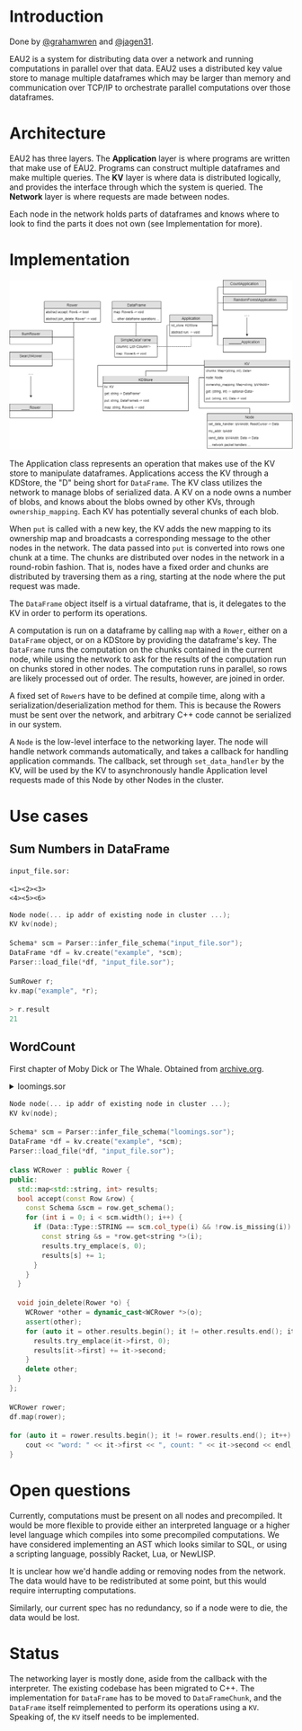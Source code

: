 # Introduction

Done by [@grahamwren](https://github.com/grahamwren) and
[@jagen31](https://github.com/jagen31).

EAU2 is a system for distributing data over a network and running computations
in parallel over that data. EAU2 uses a distributed key value store to manage
multiple dataframes which may be larger than memory and communication over
TCP/IP to orchestrate parallel computations over those dataframes.
# Architecture

EAU2 has three layers. The **Application** layer is where programs are written
that make use of EAU2. Programs can construct multiple dataframes and make
multiple queries. The **KV** layer is where data is distributed logically, and
provides the interface through which the system is queried. The **Network**
layer is where requests are made between nodes.

Each node in the network holds parts of dataframes and knows where to look
to find the parts it does not own (see Implementation for more).

# Implementation

![EAU2 Entity Relationship Diagram](https://github.com/grahamwren/cs4500-assignment_1-part2/raw/master/diagram.png)

The Application class represents an operation that makes use of the KV store to
manipulate dataframes. Applications access the KV through a KDStore, the "D"
being short for `DataFrame`.  The KV class utilizes the network to manage blobs
of serialized data.  A KV on a node owns a number of blobs, and knows about the
blobs owned by other KVs, through `ownership_mapping`. Each KV has
potentially several chunks of each blob.

When `put` is called with a new key, the KV adds the new mapping to its
ownership map and broadcasts a corresponding message to the other nodes in the
network. The data passed into `put` is converted into rows one chunk at a
time. The chunks are distributed over nodes in the network in a round-robin
fashion. That is, nodes have a fixed order and chunks are distributed by
traversing them as a ring, starting at the node where the put request was made.

The `DataFrame` object itself is a virtual dataframe, that is, it delegates
to the KV in order to perform its operations.

A computation is run on a dataframe by calling `map` with a `Rower`, either on
a `DataFrame` object, or on a KDStore by providing the dataframe's key. The
`DataFrame` runs the computation on the chunks contained in the current node,
while using the network to ask for the results of the computation run on chunks
stored in other nodes. The computation runs in parallel, so rows are likely
processed out of order. The results, however, are joined in order.

A fixed set of `Rower`s have to be defined at compile time, along with a
serialization/deserialization method for them. This is because the Rowers must
be sent over the network, and arbitrary C++ code cannot be serialized in our
system.

A `Node` is the low-level interface to the networking layer. The node will
handle network commands automatically, and takes a callback for handling
application commands. The callback, set through `set_data_handler` by the KV,
will be used by the KV to asynchronously handle Application level requests made
of this Node by other Nodes in the cluster.

# Use cases

## Sum Numbers in DataFrame

```
input_file.sor:

<1><2><3>
<4><5><6>
```

```cpp
Node node(... ip addr of existing node in cluster ...);
KV kv(node);

Schema* scm = Parser::infer_file_schema("input_file.sor");
DataFrame *df = kv.create("example", *scm);
Parser::load_file(*df, "input_file.sor");

SumRower r;
kv.map("example", *r);

> r.result
21
```

## WordCount

First chapter of Moby Dick or The Whale. Obtained from [archive.org](https://archive.org/stream/mobydickorwhale01melvuoft/mobydickorwhale01melvuoft_djvu.txt).

<details><summary>loomings.sor</summary>

```sor
<"call"><"me"><"ishmael"><"some"><"years"><"ago"><"never"><"mind"><"how"><"long"><"precisely"><"having"><"little"><"or">
<"no"><"money"><"in"><"my"><"purse"><"and"><"nothing"><"particular"><"to"><"interest"><"me"><"on"><"shore"><"i"><"thought"><"i">
<"would"><"sail"><"about"><"a"><"little"><"and"><"see"><"the"><"watery"><"part"><"of"><"the"><"world"><"it"><"is"><"a"><"way"><"i">
<"have"><"of"><"driving"><"off"><"the"><"spleen"><"and"><"regulating"><"the"><"circulation"><"whenever"><"i"><"find">
<"myself"><"growing"><"grim"><"about"><"the"><"mouth"><"whenever"><"it"><"is"><"a"><"damp"><"drizzly"><"november"><"in">
<"my"><"soul"><"whenever"><"i"><"find"><"myself"><"involuntarily"><"pausing"><"before"><"coffin"><"warehouses">
<"and"><"bringing"><"up"><"the"><"rear"><"of"><"every"><"funeral"><"i"><"meet"><"and"><"especially"><"whenever"><"my">
<"hypos"><"get"><"such"><"an"><"upper"><"hand"><"of"><"me"><"that"><"it"><"requires"><"a"><"strong"><"moral"><"principle"><"to">
<"prevent"><"me"><"from"><"deliberately"><"stepping"><"into"><"the"><"street"><"and"><"methodically"><"knocking">
<"people's"><"hats"><"off"><"then"><"i"><"account"><"it"><"high"><"time"><"to"><"get"><"to"><"sea"><"as"><"soon"><"as"><"i"><"can">
<"this"><"is"><"my"><"substitute"><"for"><"pistol"><"and"><"ball"><"with"><"a"><"philosophical"><"flourish"><"cato">
<"throws"><"himself"><"upon"><"his"><"sword"><"i"><"quietly"><"take"><"to"><"the"><"ship"><"there"><"is"><"nothing">
<"surprising"><"in"><"this"><"if"><"they"><"but"><"knew"><"it"><"almost"><"all"><"men"><"in"><"their"><"degree"><"some"><"time">
<"or"><"other"><"cherish"><"very"><"nearly"><"the"><"same"><"feelings"><"toward"><"the"><"ocean"><"with"><"me"><"there">
<"now"><"is"><"your"><"insular"><"city"><"of"><"the"><"manhattoes"><"belted"><"round"><"by"><"wharves"><"as"><"indian">
<"isles"><"by"><"coral"><"reefs"><"commerce"><"surrounds"><"it"><"with"><"her"><"surf"><""><"right"><"and"><"left"><"the">
<"streets"><"take"><"you"><"waterward"><"its"><"extreme"><"down"><"-town"><"is"><"the"><"battery"><"where"><"that">
<"noble"><"mole"><"is"><"washed"><"by"><"waves"><"and"><"cooled"><"by"><"breezes"><"which"><"a"><"few"><"hours"><"previous">
<"were"><"out"><"of"><"sight"><"of"><"land"><"look"><"at"><"the"><"crowds"><"of"><"water"><"-gazers"><"there">
<"circumambulate"><"the"><"city"><"of"><"a"><"dreamy"><"sabbath"><"afternoon"><"go"><"from"><"corlears"><"hook"><"to">
<"coenties"><"slip"><"and"><"from"><"thence"><"by"><"whitehall"><"northward"><"what"><"do"><"you"><"see"><"posted">
<"like"><"silent"><"sentinels"><"all"><"around"><"the"><"town"><"stand"><"thousands"><"upon"><"thousands"><"of">
<"mortal"><"men"><"fixed"><"in"><"ocean"><"reveries"><"some"><"leaning"><"against"><"the"><"spilessome"><"seated">
<"upon"><"the"><"pier-heads"><"some"><"looking"><"over"><"vhe"><"bulwarks"><"of"><"ships"><"from"><"china"><"some">
<"high"><"aloft"><"in"><"the"><"rigging"><"as"><"if"><"striving"><"to"><"get"><"a"><"still"><"better"><"seaward"><"peep"><"but">
<"these"><"are"><"all"><"landsmen"><"of"><"week"><"days"><"pent"><"up"><"in"><"lath"><"and"><"plaster"><"tied"><"to">
<"counters"><"nailed"><"to"><"benches"><"clinched"><"to"><"desks"><"how"><"then"><"is"><"this"><"are"><"the"><"green">
<"fields"><"gone"><"what"><"do"><"they"><"herebut"><"look"><"here"><"come"><"more"><"crowds"><"pacing"><"straight"><"for">
<"the"><"water"><"and"><"seemingly"><"bound"><"for"><"a"><"dive"><"strangenothing"><"will"><"content"><"them"><"but">
<"the"><"extremest"><"limit"><"of"><"the"><"land"><"loitering"><"under"><"the"><"shady"><"lee"><"of"><"yonder">
<"warehouses"><"will"><"not"><"suffice"><"no"><"they"><"must"><"get"><"just"><"as"><"nigh"><"the"><"water"><"as"><"they">
<"possibly"><"can"><"without"><"falling"><"in"><"and"><"there"><"they"><"stand"><"miles"><"of"><"them"><"leagues">
<"inlanders"><"all"><"they"><"come"><"from"><"lanes"><"and"><"alleys"><"streets"><"and"><"avenues"><"north"><"east">
<"south"><"and"><"west"><"yet"><"here"><"they"><"all"><"unite"><"tell"><"me"><"does"><"the"><"magnetic"><"virtue"><"of"><"the">
<"needles"><"of"><"the"><"compasses"><"of"><"all"><"those"><"ships"><"attract"><"them"><"thitheronce"><"more"><"say">
<"you"><"are"><"in"><"the"><"country"><"in"><"some"><"high"><"land"><"of"><"lakes"><""><"take"><"almost"><"any"><"path"><"you">
<"please"><"and"><"ten"><"to"><"one"><"it"><"carries"><"you"><"down"><"in"><"a"><"dale"><"and"><"leaves"><"you"><"there"><"by"><"a">
<"pool"><"in"><"the"><"stream"><"there"><"is"><"magic"><"in"><"it"><"let"><"the"><"most"><"absent-minded"><"of"><"men"><"be">
<"plunged"><"in"><"his"><"deepest"><"reveries"><"stand"><"that"><"man"><"on"><"his"><"legs"><"set"><"his"><"feet"><"a-going">
<"and"><"he"><"will"><"infallibly"><"lead"><"you"><"to"><"water"><"if"><"water"><"there"><"be"><"in"><"all"><"that"><"region">
<"should"><"you"><"ever"><"be"><"athirst"><"in"><"the"><"great"><"american"><"desert"><"try"><"this"><"experiment"><"if">
<"your"><"caravan"><"happen"><"to"><"be"><"supplied"><"with"><"a"><"metaphysical"><"professor"><"yes"><"as">
<"everyone"><"knows"><"meditation"><"andli"><"water"><"are"><"wedded"><"forever"><"but"><"here"><"is"><"an"><"artist">
<"he"><"desires"><"to"><"paint"><"you"><"the"><"dreamiest"><"shadiest"><"quietest"><"most"><"enchanting"><"bit"><"of">
<"romantic"><"landscape"><"in"><"all"><"the"><"valley"><"of"><"the"><"saco"><"what"><"is"><"the"><"chief"><"element"><"he">
<"employs"><"there"><"stand"><"his"><"trees"><"each"><"with"><"a"><"hollow"><"trunk"><"as"><"if"><"a"><"hermit"><"and"><"a">
<"crucifix"><"were"><"within"><"and"><"here"><"sleeps"><"his"><"meadow"><"and"><"there"><"sleep"><"his"><"cattle"><"and">
<"up"><"from"><"yonder"><"cottage"><"goes"><"a"><"sleepy"><"smoke"><"deep"><"into"><"distant"><"woodlands"><"winds"><"a">
<"mazy"><"way"><"reaching"><"to"><"overlapping"><"spurs"><"of"><"mountains"><"bathed"><"in"><"their"><"hillside">
<"blue"><"but"><"though"><"the"><"picture"><"lies"><"thus"><"tranced"><"and"><"though"><"this"><"pine-tree"><"shakes">
<"down"><"its"><"sighs"><"like"><"leaves"><"upon"><"this"><"shepherd's"><"head"><"yet"><"all"><"were"><"vain"><"unless">
<"the"><"shepherd's"><"eye"><"were"><"fixed"><"upon"><"the"><"magic"><"stream"><"before"><"him"><"go"><"visit"><"the">
<"prairies"><"in"><"june"><"when"><"for"><"scores"><"on"><"scores"><"of"><"miles"><"you"><"wade"><"knee"><"-deep"><"among">
<"tiger-lilies"><"what"><"is"><"the"><"one"><"charm"><"wanting"><"?water"><"there"><"is"><"not"><"a"><"drop"><"of"><"water">
<"there"><"were"><"niagara"><"but"><"a"><"cataract"><"of"><"sand"><"would"><"you"><"travel"><"your"><"thousand"><"miles">
<"to"><"see"><"it"><"why"><"did"><"the"><"poor"><"poet"><"of"><"tennessee"><"upon"><"suddenly"><"receiving"><"two">
<"handfuls"><"of"><"silver"><"deliberate"><"whether"><"to"><"buy"><"him"><"a"><"coat"><"which"><"he"><"sadly"><"needed">
<"or"><"invest"><"his"><"money"><"in"><"a"><"pedestrian"><"trip"><"to"><"rockaway"><"beachwhy"><"is"><"almost"><"every">
<"robust"><"healthy"><"boy"><"with"><"a"><"robust"><"healthy"><"soul"><"in"><"him"><"at"><"some"><"time"><"or"><"other">
<"crazy"><"to"><"go"><"to"><"sea"><"why"><"upon"><"your"><"first"><"voyage"><"as"><"a"><"passenger"><"did"><"you"><"yourself">
<"feel"><"such"><"a"><"mystical"><"vibration"><"when"><"firsttold"><"that"><"you"><"and"><"your"><"ship"><"were"><"now">
<"out"><"of"><"sight"><"ofland"><"why"><"did"><"the"><"old"><"persians"><"hold"><"the"><"sea"><"holywhy"><"did"><"the">
<"greeks"><"give"><"it"><"a"><"separate"><"deity"><"and"><"own"><"brother"><"of"><"jove"><"surely"><"all"><"this"><"is"><"not">
<"without"><"meaning"><""><"and"><"still"><"deeper"><"the"><"meaning"><"of"><"that"><"story"><"of"><"narcissus"><"who">
<"because"><"he"><"could"><"not"><"grasp"><"the"><"tormenting"><"mild"><"image"><"he"><"saw"><"in"><"the"><"fountain">
<"plunged"><"into"><"it"><"and"><"was"><"drowned"><"but"><"that"><"same"><"image"><"we"><"ourselves"><"see"><"in"><"all">
<"rivers"><"and"><"oceans"><"it"><"is"><"the"><"image"><"of"><"the"><"ungraspable"><"phantom"><"of"><"life"><"and"><"this">
<"is"><"the"><"key"><"to"><"it"><"all"><"now"><"when"><"i"><"say"><"that"><"i"><"am"><"in"><"the"><"habit"><"of"><"going"><"to"><"sea">
<"whenever"><"i"><"begin"><"to"><"grow"><"hazy"><"about"><"the"><"eyes"><"and"><"begin"><"to"><"be"><"over"><"conscious"><"of">
<"my"><"lungs"><"i"><"do"><"not"><"mean"><"to"><"have"><"it"><"inferred"><"that"><"i"><"ever"><"go"><"to"><"sea"><"as"><"a"><"passenger">
<"for"><"to"><"go"><"as"><"a"><"passenger"><"you"><"must"><"needs"><"have"><"a"><"purse"><"and"><"a"><"purse"><"is"><"but"><"a"><"rag">
<"unless"><"you"><"have"><"something"><"in"><"it"><"besides"><"passengers"><"get"><"sea-sick"><"grow">
<"quarrelsome"><"don't"><"sleep"><"of"><"nights"><"do"><"not"><"enjoy"><"themselves"><"much"><"as"><"a"><"general">
<"thing"><"no"><"i"><"never"><"go"><"as"><"a"><"passenger"><"nor"><"though"><"i"><"am"><"something"><"of"><"a"><"salt"><"do"><"i">
<"ever"><"go"><"to"><"sea"><"as"><"a"><"commodore"><"or"><"a"><"captain"><"or"><"a"><"cook"><"i"><"abandon"><"the"><"glory"><"and">
<"distinction"><"of"><"such"><"offices"><"to"><"those"><"who"><"like"><"them"><"for"><"my"><"part"><"i"><"abominate"><"all">
<"honourable"><"respectable"><"toils"><"trials"><"and"><"tribulations"><"of"><"every"><"kind"><"whatsoever">
<"it"><"is"><"quite"><"as"><"much"><"as"><"i"><"can"><"do"><"to"><"take"><"care"><"of"><"myself"><"without"><"taking"><"care"><"of">
<"ships"><"barques"><"brigs"><"schooners"><"and"><"what"><"not"><"and"><"as"><"for"><"going"><"as"><"cook"><"though"><"i">
<"confess"><"there"><"is"><"considerable"><"glory"><"in"><"that"><"a"><"cook"><"being"><"a"><"sort"><"of"><"officer"><"on">
<"shipboard"><"yet"><"somehow"><"i"><"never"><"fancied"><"broiling"><"fowls"><"though"><"once"><"broiled">
<"judiciously"><"buttered"><"and"><"judgmatically"><"salted"><"and"><"peppered"><"there"><"is"><"no"><"one"><"who">
<"will"><"speak"><"more"><"respectfully"><"not"><"to"><"say"><"reverentially"><"of"><"a"><"broiled"><"fowl"><"than"><"i">
<"will"><"it"><"is"><"out"><"of"><"the"><"idolatrous"><"do"><"tings"><"of"><"the"><"old"><"egyptians"><"upon"><"broiled">
<"ibis"><"and"><"roasted"><"river"><"horse"><"that"><"you"><"see"><"the"><"mummies"><"of"><"those"><"creatures"><"in">
<"their"><"huge"><"bake-houses"><"the"><"pyramids"><"no"><"when"><"i"><"go"><"to"><"sea"><"i"><"go"><"as"><"a"><"simple"><"sailor">
<"right"><"before"><"the"><"mast"><"plumb"><"down"><"into"><"the"><"forecastle"><"aloft"><"there"><"to"><"the"><"royal">
<"mast-head"><"true"><"they"><"rather"><"order"><"me"><"about"><"some"><"and"><"make"><"me"><"jump"><"from"><"spar"><"to">
<"spar"><"like"><"a"><"grasshopper"><"in"><"a"><"may"><"meadow"><"and"><"at"><"first"><"this"><"sort"><"of"><"thing"><"is">
<"unpleasant"><"enough"><"it"><"touches"><"one's"><"sense"><"of"><"honour"><"particularly"><"if"><"you"><"come"><"of">
<"an"><"old"><"established"><"family"><"in"><"the"><"land"><"the"><"van"><"rensselaers"><"or"><"randolphs"><"or">
<"hardicanutes"><"and"><"more"><"than"><"all"><"if"><"just"><"previous"><"to"><"putting"><"your"><"hand"><"into"><"the">
<"tar-pot"><"you"><"have"><"been"><"lording"><"it"><"as"><"a"><"country"><"schoolmaster"><"making"><"the"><"tallest">
<"boys"><"stand"><"in"><"awe"><"of"><"you"><"the"><"transition"><"is"><"a"><"keen"><"one"><"i"><"assure"><"you"><"from"><"a">
<"schoolmaster"><"to"><"a"><"sailor"><"and"><"requires"><"a"><"strong"><"decoction"><"of"><"seneca"><"and"><"the">
<"stoics"><"to"><"enable"><"you"><"to"><"grin"><"and"><"bear"><"it"><"but"><"even"><"this"><"wears"><"off"><"hi"><"time"><"what">
<"of"><"it"><"if"><"some"><"old"><"hunks"><"of"><"a"><"sea-captain"><"orders"><"me"><"to"><"get"><"a"><"broom"><"and"><"sweep">
<"down"><"the"><"decks"><"what"><"does"><"that"><"indignity"><"amount"><"to"><"weighed"><"i"><"mean"><"in"><"the"><"scales">
<"of"><"the"><"new"><"testament"><"do"><"you"><"think"><"the"><"archangel"><"gabriel"><"thinks"><"anything"><"the">
<"less"><"of"><"me"><"because"><"i"><"promptly"><"and"><"respectfully"><"obey"><"that"><"old"><"hunks"><"in"><"that">
<"particular"><"instance"><"who"><"ain/t"><"a"><"slave"><"tell"><"me"><"that"><"well"><"then"><"however">
<"the~old^sea"><"-captains"><"may"><"order"><"me"><"about"><"however"><"they"><"may"><"thump"><"and"><"punch"><"me">
<"about"><"i"><"have"><"the"><"satisfaction"><"of"><"knowing"><"that"><"it"><"is"><"all"><"rightthat"><"everybody">
<"else"><"is"><"one"><"way"><"or"><"other"><"served"><"in"><"much"><"the"><"same"><"way"><"either"><"in"><"a"><"physical"><"or">
<"metaphysical"><"point"><"of"><"view"><"that"><"is"><"and"><"so"><"the"><"universal"><"thump"><"is"><"passed"><"round">
<"and"><"all"><"hands"><"should"><"rub"><"each"><"other's"><"shoulderblades"><"and"><"be"><"content"><"again"><"i">
<"always"><"go"><"to"><"sea"><"as"><"a"><"sailor"><"because"><"they"><"make"><"a"><"point"><"of"><"paying"><"me"><"for"><"my">
<"trouble"><"whereas"><"they"><"never"><"pay"><"passengers"><"a"><"single"><"penny"><"that"><"i"><"ever"><"heard"><"of">
<"on"><"the"><"contrary"><"passengers"><"themselves"><"must"><"pay"><"and"><"there"><"is"><"all"><"the"><"difference">
<"in"><"the"><"world"><"between"><"paying"><"and"><"being"><"paid"><"the"><"act"><"of"><"paying"><"is"><"perhaps"><"the">
<"most"><"uncomfortable"><"infliction"><"that"><"the"><"two"><"orchard"><"thieves"><"entailed"><"upon"><"us"><"but">
<"being"><"paid"><"what"><"will"><"compare"><"with"><"it"><"the"><"urbane"><"activity"><"with"><"which"><"a"><"man">
<"receives"><"money"><"is"><"really"><"marvellous"><"considering"><"that"><"we"><"so"><"earnestly"><"believe">
<"money"><"to"><"be"><"the"><"root"><"of"><"all"><"earthly"><"ills"><"and"><"that"><"on"><"no"><"account"><"can"><"a"><"monied">
<"man"><"enter"><"heaven"><"ah"><"how"><"cheerfully"><"we"><"consign"><"ourselves"><"to"><"perditionfinally"><"i">
<"always"><"go"><"to"><"sea"><"as"><"a"><"sailor"><"because"><"of"><"the"><"wholesome"><"exercise"><"and"><"pure"><"air"><"of">
<"the"><"forecastle"><"deck"><"for"><"as"><"in"><"this"><"world"><"head-winds"><"are"><"far"><"more"><"prevalent"><"than">
<"winds"><"from"><"astern"><"(that"><"is"><"if"><"you"><"never"><"violate"><"the"><"pythagorean"><"maxim),"><"so"><"for">
<"the"><"most"><"part"><"the"><"commodore"><"on"><"the"><"quarter-deck"><"gets"><"his"><"atmosphere"><"at"><"second">
<"hand"><"from"><"the"><"sailors"><"on"><"the"><"forecastle"><"he"><"thinks"><"he"><"breathes"><"it"><"first"><"but"><"not">
<"so"><"in"><"much"><"the"><"same"><"way"><"do"><"the"><"commonalty"><"lead"><"their"><"leaders"><"in"><"many"><"other">
<"things"><"at"><"the"><"same"><"time"><"that"><"the"><"leaders"><"little"><"suspect"><"it"><"but"><"wherefore"><"it"><"was">
<"that"><"after"><"having"><"repeatedly"><"smelt"><"the"><"sea"><"as"><"a"><"merchant"><"sailor"><"i"><"should"><"now">
<"take"><"it"><"into"><"my"><"head"><"to"><"go"><"on"><"a"><"whaling"><"voyage"><"this"><"the"><"invisible">
<"police-officer"><"of"><"the"><"fates"><"who"><"has"><"the"><"constant"><"surveillance"><"of"><"me"><"and">
<"secretly"><"dogs"><"me"><"and"><"influences"><"me"><"in"><"some"><"unaccountable"><"way"><"he"><"can"><"better">
<"answer"><"than"><"any"><"one"><"else"><"and"><"doubtless"><"my"><"going"><"on"><"this"><"whaling"><"voyage"><"formed">
<"part"><"of"><"the"><"grand"><"programme"><"of"><"providence"><"that"><"was"><"drawn"><"up"><"a"><"long"><"time"><"ago"><"it">
<"came"><"in"><"as"><"a"><"sort"><"of"><"brief"><"interlude"><"and"><"solo"><"between"><"more"><"extensive">
<"performances"><"i"><"take"><"it"><"that"><"this"><"part"><"of"><"the"><"bill"><"must"><"have"><"run"><"something"><"like">
<"thispart"><"of"><"a"><"whaling"><"voyage"><"when"><"others"><"were"><"set"><"down"><"for"><"magnificent"><"parts"><"in">
<"high"><"tragedies"><"and"><"short"><"and"><"easy"><"parts"><"in"><"genteel"><"comedies"><"and"><"jolly"><"parts"><"in">
<"farces"><"though"><"i"><"cannot"><"tell"><"why"><"this"><"was"><"exactly"><"yet"><"now"><"that"><"i"><"recall"><"all"><"the">
<"circumstances"><"i"><"think"><"i"><"can"><"see"><"a"><"little"><"into"><"the"><"springs"><"and"><"motives"><"which">
<"being"><"cunningly"><"presented"><"to"><"me"><"under"><"various"><"disguises"><"induced"><"me"><"to"><"set"><"about">
<"performing"><"the"><"part"><"i"><"did"><"besides"><"cajoling"><"me"><"into"><"the"><"delusion"><"that"><"it"><"was"><"a">
<"choice"><"resulting"><"from"><"my"><"own"><"unbiased"><"freewill"><"and"><"discriminating"><"judgment">
<"chief"><"among"><"these"><"motives"><"was"><"the"><"overwhelming"><"idea"><"of"><"the"><"great"><"whale"><"himself">
<"such"><"a"><"gortentous"><"and"><"mysterious"><"monster"><"roused"><"all"><"my"><"curiosity"><"then"><"the"><"wild">
<"and"><"distant"><"seas"><"where"><"he"><"rolled"><"his"><"island"><"bulkthe"><"undeliverable"><"nameless">
<"perils"><"of"><"the"><"whale"><"these"><"with"><"all"><"the"><"attending"><"marvels"><"of"><"a"><"thousand">
<"patagonian"><"sights"><"and"><"sounds"><"helped"><"to"><"sway"><"me"><"to"><"my"><"wish"><"with"><"other"><"men">
<"perhaps"><"such"><"things"><"would"><"not"><"have"><"been"><"inducements"><"but"><"as"><"for"><"me"><"i"><"am">
<"tormented"><"with"><"an"><"everlasting"><"itch"><"for"><"things"><"remote"><"i"><"love"><"to"><"sail"><"forbidden">
<"seas"><"and"><"land"><"on"><"barbarous"><"coasts"><"not"><"ignoring"><"what"><"is"><"good"><"i"><"am"><"quick"><"to">
<"perceive"><"a"><"horror"><"and"><"could"><"still"><"be"><"social"><"with"><"it"><"would"><"they"><"let"><"me"><"since"><"it">
<"is"><"but"><"well"><"to"><"be"><"on"><"friendly"><"terms"><"with"><"all"><"the"><"inmates"><"of"><"the"><"place"><"one">
<"lodges"><"in"><"by"><"reason"><"of"><"these"><"things"><"then"><"the"><"whaling"><"voyage"><"was"><"welcome"><"the">
<"great"><"flood-gates"><"of"><"the"><"wonder-world"><"swung"><"open"><"and"><"in"><"the"><"wild"><"conceits"><"that">
<"swayed"><"me"><"to"><"my"><"purpose"><"two"><"and"><"two"><"there"><"floated"><"into"><"my"><"inmost"><"soul"><"endless">
<"processions"><"of"><"the"><"whale"><"and"><"midmost"><"of"><"them"><"all"><"one"><"grand"><"hooded"><"phantom"><"like">
<"a"><"snow"><"hill"><"in"><"the"><"air">
```

</details>

```cpp
Node node(... ip addr of existing node in cluster ...);
KV kv(node);

Schema* scm = Parser::infer_file_schema("loomings.sor");
DataFrame *df = kv.create("example", *scm);
Parser::load_file(*df, "input_file.sor");

class WCRower : public Rower {
public:
  std::map<std::string, int> results;
  bool accept(const Row &row) {
    const Schema &scm = row.get_schema();
    for (int i = 0; i < scm.width(); i++) {
      if (Data::Type::STRING == scm.col_type(i) && !row.is_missing(i)) {
        const string &s = *row.get<string *>(i);
        results.try_emplace(s, 0);
        results[s] += 1;
      }
    }
  }

  void join_delete(Rower *o) {
    WCRower *other = dynamic_cast<WCRower *>(o);
    assert(other);
    for (auto it = other.results.begin(); it != other.results.end(); it++) {
      results.try_emplace(it->first, 0);
      results[it->first] += it->second;
    }
    delete other;
  }
};

WCRower rower;
df.map(rower);

for (auto it = rower.results.begin(); it != rower.results.end(); it++) {
    cout << "word: " << it->first << ", count: " << it->second << endl;
}
```

# Open questions

Currently, computations must be present on all nodes and precompiled. It would
be more flexible to provide either an interpreted language or a higher level
language which compiles into some precompiled computations. We have considered
implementing an AST which looks similar to SQL, or using a scripting language,
possibly Racket, Lua, or NewLISP.

It is unclear how we'd handle adding or removing nodes from the network. The
data would have to be redistributed at some point, but this would require
interrupting computations.

Similarly, our current spec has no redundancy, so if a node were to die, the
data would be lost.

# Status

The networking layer is mostly done, aside from the callback with the
interpreter. The existing codebase has been migrated to C++. The
implementation for `DataFrame` has to be moved to `DataFrameChunk`, and the
`DataFrame` itself reimplemented to perform its operations using a `KV`.
Speaking of, the `KV` itself needs to be implemented.
